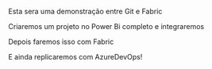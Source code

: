 Esta sera uma demonstração entre Git e Fabric

Criaremos um projeto no Power Bi completo e integraremos

Depois faremos isso com Fabric

E ainda replicaremos com AzureDevOps!
